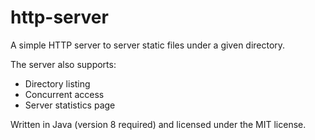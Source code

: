 # http-server

A simple HTTP server to server static files under a given directory.

The server also supports:
- Directory listing
- Concurrent access
- Server statistics page

Written in Java (version 8 required) and licensed under the MIT license.
